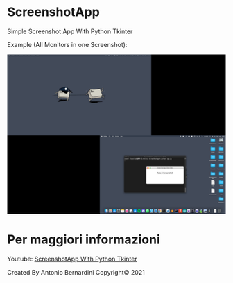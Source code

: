 # ScreenshotApp
Simple Screenshot App With Python Tkinter

Example (All Monitors in one Screenshot):

<p align="center">
  <img src="screen.png"/>
</p>

# Per maggiori informazioni

Youtube: [ScreenshotApp With Python Tkinter](https://www.youtube.com/watch?v=OxT-FOJvsLY&ab_channel=CleverCode)

Created By Antonio Bernardini Copyright© 2021
